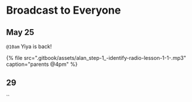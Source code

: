 # Broadcast to Everyone

## May 25 

`@10am` Yiya is back!

{% file src=".gitbook/assets/alan\_step-1\_-identify-radio-lesson-1-1-.mp3" caption="parents @4pm" %}

##  29

\`\`



